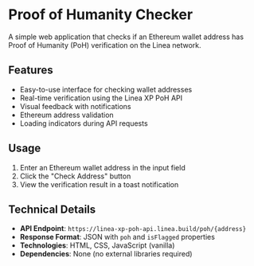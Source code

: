 # Proof of Humanity Checker

A simple web application that checks if an Ethereum wallet address has Proof of Humanity (PoH) verification on the Linea network.

## Features

- Easy-to-use interface for checking wallet addresses
- Real-time verification using the Linea XP PoH API
- Visual feedback with notifications
- Ethereum address validation
- Loading indicators during API requests


## Usage

1. Enter an Ethereum wallet address in the input field
2. Click the "Check Address" button
3. View the verification result in a toast notification

## Technical Details

- **API Endpoint**: `https://linea-xp-poh-api.linea.build/poh/{address}`
- **Response Format**: JSON with `poh` and `isFlagged` properties
- **Technologies**: HTML, CSS, JavaScript (vanilla)
- **Dependencies**: None (no external libraries required)



